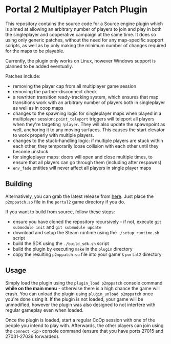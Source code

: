 # Portal 2 Multiplayer Patch Plugin

This repository contains the source code for a Source engine plugin which is
aimed at allowing an arbitrary number of players to join and play in both the
singleplayer and cooperative campaign at the same time. It does so using only
generic patches, without the need for any map-specific support scripts, as well
as by only making the minimum number of changes required for the maps to be
playable.

Currently, the plugin only works on Linux, however Windows support is planned to
be added eventually.

Patches include:
- removing the player cap from all multiplayer game session
- removing the partner-disconnect check
- a rewritten transition ready-tracking system, which ensures that map
  transitions work with an arbitrary number of players both in singleplayer as
  well as in coop maps
- changes to the spawning logic for singleplayer maps when played in a
  multiplayer session: `point_teleport` triggers will teleport all players when
  they're targeting `!player`. They will also update the spawnpoint as well,
  anchoring it to any moving surfaces. This causes the start elevator to work
  properly with multiple players.
- changes to the stuck-handling logic: if multiple players are stuck within each
  other, they temporarily loose collision with each other until they become unstuck
- for singleplayer maps: doors will open and close multiple times, to ensure
  that all players can go through them (including after respawns)
- `env_fade` entities will never affect all players in single player maps

## Building
Alternatively, you can grab the latest release from [here](https://github.com/Popax21/p2mppatch/releases). Just place the `p2mppatch.so` file in the `portal2` game directory if you do.

If you want to build from source, follow these steps:
- ensure you have cloned the repository recursively - if not, execute `git
  submodule init` and `git submodule update`
- download and setup the Steam runtime using the `./setup_runtime.sh` script
- build the SDK using the `./build_sdk.sh` script
- build the plugin by executing `make` in the `plugin` directory
- copy the resulting `p2mppatch.so` file into your game's `portal2` directory

## Usage
Simply load the plugin using the `plugin_load p2mppatch` console command **while
on the main menu** - otherwise there is a high chance the game will crash. You
can unload the plugin using `plugin_unload p2mppatch` once you're done using it.
If the plugin is not loaded, your game will be unmodified, however the plugin
was also designed to not interfere with regular gameplay even when loaded.

Once the plugin is loaded, start a regular CoOp session with one of the people
you intend to play with. Afterwards, the other players can join using the
`connect <ip>` console command (ensure that you have ports 27015 and 27031-27036
forwarded).